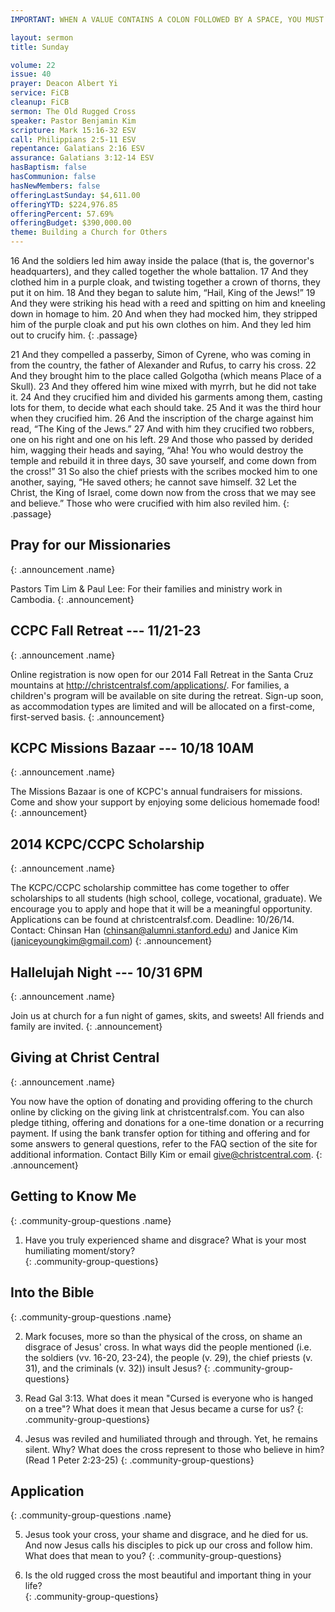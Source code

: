```yaml
---
IMPORTANT: WHEN A VALUE CONTAINS A COLON FOLLOWED BY A SPACE, YOU MUST USE &#58;

layout: sermon
title: Sunday

volume: 22
issue: 40
prayer: Deacon Albert Yi
service: FiCB
cleanup: FiCB
sermon: The Old Rugged Cross
speaker: Pastor Benjamin Kim
scripture: Mark 15:16-32 ESV
call: Philippians 2:5-11 ESV
repentance: Galatians 2:16 ESV
assurance: Galatians 3:12-14 ESV
hasBaptism: false
hasCommunion: false
hasNewMembers: false
offeringLastSunday: $4,611.00
offeringYTD: $224,976.85
offeringPercent: 57.69%
offeringBudget: $390,000.00
theme: Building a Church for Others
---
```


16 And the soldiers led him away inside the palace (that is, the governor's headquarters), and they called together the whole battalion. 17 And they clothed him in a purple cloak, and twisting together a crown of thorns, they put it on him. 18 And they began to salute him, “Hail, King of the Jews!” 19 And they were striking his head with a reed and spitting on him and kneeling down in homage to him. 20 And when they had mocked him, they stripped him of the purple cloak and put his own clothes on him. And they led him out to crucify him.
{: .passage}

21 And they compelled a passerby, Simon of Cyrene, who was coming in from the country, the father of Alexander and Rufus, to carry his cross. 22 And they brought him to the place called Golgotha (which means Place of a Skull). 23 And they offered him wine mixed with myrrh, but he did not take it. 24 And they crucified him and divided his garments among them, casting lots for them, to decide what each should take. 25 And it was the third hour when they crucified him. 26 And the inscription of the charge against him read, “The King of the Jews.” 27 And with him they crucified two robbers, one on his right and one on his left. 29 And those who passed by derided him, wagging their heads and saying, “Aha! You who would destroy the temple and rebuild it in three days, 30 save yourself, and come down from the cross!” 31 So also the chief priests with the scribes mocked him to one another, saying, “He saved others; he cannot save himself. 32 Let the Christ, the King of Israel, come down now from the cross that we may see and believe.” Those who were crucified with him also reviled him.
{: .passage}



## Pray for our Missionaries
{: .announcement .name}

Pastors Tim Lim & Paul Lee: For their families and ministry work in Cambodia.
{: .announcement}

## CCPC Fall Retreat --- 11/21-23
{: .announcement .name}

Online registration is now open for our 2014 Fall Retreat in the Santa Cruz mountains at http://christcentralsf.com/applications/. For families, a children's program will be available on site during the retreat. Sign-up soon, as accommodation types are limited and will be allocated on a first-come, first-served basis. 
{: .announcement}

## KCPC Missions Bazaar --- 10/18 10AM
{: .announcement .name}

The Missions Bazaar is one of KCPC's annual fundraisers for missions. Come and show your support by enjoying some delicious homemade food! 
{: .announcement}

## 2014 KCPC/CCPC Scholarship
{: .announcement .name}

The KCPC/CCPC scholarship committee has come together to offer scholarships to all students (high school, college, vocational, graduate). We encourage you to apply and hope that it will be a meaningful opportunity. Applications can be found at christcentralsf.com.
Deadline: 10/26/14.
Contact: Chinsan Han (chinsan@alumni.stanford.edu) and Janice Kim (janiceyoungkim@gmail.com)
{: .announcement}

## Hallelujah Night --- 10/31 6PM
{: .announcement .name}

Join us at church for a fun night of games, skits, and sweets! All friends and family are invited. 
{: .announcement}

## Giving at Christ Central
{: .announcement .name}

You now have the option of donating and providing offering to the church online by clicking on the giving link at christcentralsf.com. You can also pledge tithing, offering and donations for a one-time donation or a recurring payment. If using the bank transfer option for tithing and offering and for some answers to general questions, refer to the FAQ section of the site for additional information. Contact Billy Kim or email give@christcentral.com. 
{: .announcement}




## Getting to Know Me
{: .community-group-questions .name}

1) Have you truly experienced shame and disgrace? What is your most humiliating moment/story?   
{: .community-group-questions}

## Into the Bible
{: .community-group-questions .name}

2) Mark focuses, more so than the physical of the cross, on shame an disgrace of Jesus' cross. In what ways did the people mentioned (i.e. the soldiers (vv. 16-20, 23-24), the people (v. 29), the chief priests (v. 31), and the criminals (v. 32)) insult Jesus? 
{: .community-group-questions}

3) Read Gal 3:13. What does it mean "Cursed is everyone who is hanged on a tree"? What does it mean that Jesus became a curse for us? 
{: .community-group-questions}

4) Jesus was reviled and humiliated through and through. Yet, he remains silent. Why? What does the cross represent to those who believe in him? (Read 1 Peter 2:23-25)
{: .community-group-questions}

## Application
{: .community-group-questions .name}

5) Jesus took your cross, your shame and disgrace, and he died for us. And now Jesus calls his disciples to pick up our cross and follow him. What does that mean to you? 
{: .community-group-questions}  

6) Is the old rugged cross the most beautiful and important thing in your life?  
{: .community-group-questions}  

